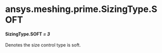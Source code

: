 # ansys.meshing.prime.SizingType.SOFT



#### SizingType.SOFT *= 3*

Denotes the size control type is soft.

<!-- !! processed by numpydoc !! -->
